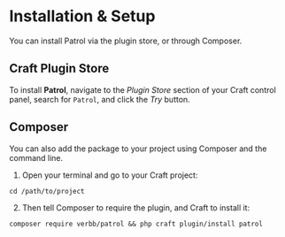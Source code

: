 # Installation & Setup
You can install Patrol via the plugin store, or through Composer.

## Craft Plugin Store
To install **Patrol**, navigate to the _Plugin Store_ section of your Craft control panel, search for `Patrol`, and click the _Try_ button.

## Composer
You can also add the package to your project using Composer and the command line.

1. Open your terminal and go to your Craft project:
```shell
cd /path/to/project
```

2. Then tell Composer to require the plugin, and Craft to install it:
```shell
composer require verbb/patrol && php craft plugin/install patrol
```
